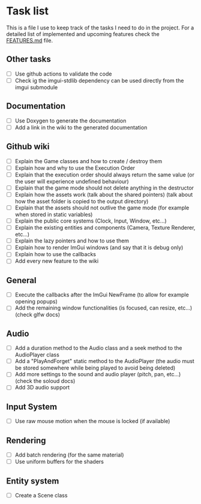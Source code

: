# Task list

This is a file I use to keep track of the tasks I need to do in the project.
For a detailed list of implemented and upcoming features check the [FEATURES.md](FEATURES.md) file.

## Other tasks

- [ ] Use github actions to validate the code
- [ ] Check ig the imgui-stdlib dependency can be used directly from the imgui submodule

## Documentation

- [ ] Use Doxygen to generate the documentation
- [ ] Add a link in the wiki to the generated documentation

## Github wiki

- [ ] Explain the Game classes and how to create / destroy them
- [ ] Explain how and why to use the Execution Order
- [ ] Explain that the execution order should always return the same value (or the user will experience undefined behaviour)
- [ ] Explain that the game mode should not delete anything in the destructor
- [ ] Explain how the assets work (talk about the shared pointers) (talk about how the asset folder is copied to the output directory)
- [ ] Explain that the assets should not outlive the game mode (for example when stored in static variables)
- [ ] Explain the public core systems (Clock, Input, Window, etc...)
- [ ] Explain the existing entities and components (Camera, Texture Renderer, etc...)
- [ ] Explain the lazy pointers and how to use them
- [ ] Explain how to render ImGui windows (and say that it is debug only)
- [ ] Explain how to use the callbacks
- [ ] Add every new feature to the wiki

## General

- [ ] Execute the callbacks after the ImGui NewFrame (to allow for example opening popups)
- [ ] Add the remaining window functionalities (is focused, can resize, etc...) (check glfw docs)

## Audio

- [ ] Add a duration method to the Audio class and a seek method to the AudioPlayer class
- [ ] Add a "PlayAndForget" static method to the AudioPlayer (the audio must be stored somewhere while being played to avoid being deleted)
- [ ] Add more settings to the sound and audio player (pitch, pan, etc...) (check the soloud docs)
- [ ] Add 3D audio support

## Input System

- [ ] Use raw mouse motion when the mouse is locked (if available)

## Rendering

- [ ] Add batch rendering (for the same material)
- [ ] Use uniform buffers for the shaders

## Entity system

- [ ] Create a Scene class
